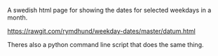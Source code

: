 A swedish html page for showing the dates for selected weekdays in a month. 

https://rawgit.com/rymdhund/weekday-dates/master/datum.html

Theres also a python command line script that does the same thing.
